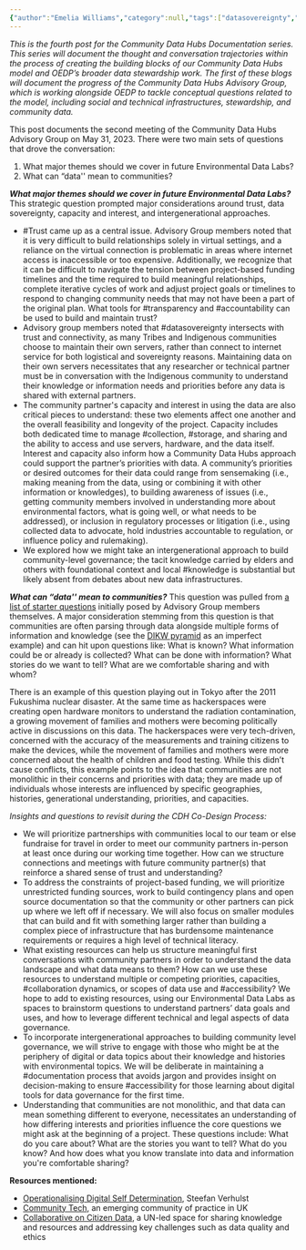 ```yaml
---
{"author":"Emelia Williams","category":null,"tags":["datasovereignty","transparency","accountability","Japan","collaboration","collection","storage","knowledge","documentation","accessibility"],"dg-publish":true,"permalink":"/documentation-blogs/04-building-trust-and-understanding-data-s-different-meanings/","dgPassFrontmatter":true}
---
```


_This is the fourth post for the Community Data Hubs Documentation series. This series will document the thought and conversation trajectories within the process of creating the building blocks of our Community Data Hubs model and OEDP’s broader data stewardship work. The first of these blogs will document the progress of the Community Data Hubs Advisory Group, which is working alongside OEDP to tackle conceptual questions related to the model, including social and technical infrastructures, stewardship, and community data._

This post documents the second meeting of the Community Data Hubs Advisory Group on May 31, 2023. There were two main sets of questions that drove the conversation:

1. What major themes should we cover in future Environmental Data Labs?
2. What can “data'' mean to communities?

_**What major themes should we cover in future Environmental Data Labs?**_
This strategic question prompted major considerations around trust, data sovereignty, capacity and interest, and intergenerational approaches. 

- #Trust came up as a central issue. Advisory Group members noted that it is very difficult to build relationships solely in virtual settings, and a reliance on the virtual connection is problematic in areas where internet access is inaccessible or too expensive. Additionally, we recognize that it can be difficult to navigate the tension between project-based funding timelines and the time required to build meaningful relationships, complete iterative cycles of work and adjust project goals or timelines to respond to changing community needs that may not have been a part of the original plan. What tools for #transparency and #accountability can be used to build and maintain trust?
- Advisory group members noted that #datasovereignty intersects with trust and connectivity, as many Tribes and Indigenous communities choose to maintain their own servers, rather than connect to internet service for both logistical and sovereignty reasons. Maintaining data on their own servers necessitates that any researcher or technical partner must be in conversation with the Indigenous community to understand their knowledge or information needs and priorities before any data is shared with external partners.
- The community partner's capacity and interest in using the data are also critical pieces to understand: these two elements affect one another and the overall feasibility and longevity of the project. Capacity includes both dedicated time to manage #collection, #storage, and sharing and the ability to access and use servers, hardware, and the data itself. Interest and capacity also inform how a Community Data Hubs approach could support the partner’s priorities with data. A community’s priorities or desired outcomes for their data could range from sensemaking (i.e., making meaning from the data, using or combining it with other information or knowledges), to building awareness of issues (i.e., getting community members involved in understanding more about environmental factors, what is going well, or what needs to be addressed), or inclusion in regulatory processes or litigation (i.e., using collected data to advocate, hold industries accountable to regulation, or influence policy and rulemaking).  
- We explored how we might take an intergenerational approach to build community-level governance; the tacit knowledge carried by elders and others with foundational context and local #knowledge is substantial but likely absent from debates about new data infrastructures. 

  
_**What can “data'' mean to communities?**_
This question was pulled from [a list of starter questions](https://resourcelibrary.openenvironmentaldata.org/documentation-blogs/02-commonly-used-terms-and-starter-questions/) initially posed by Advisory Group members themselves. A major consideration stemming from this question is that communities are often parsing through data alongside multiple forms of information and knowledge (see the [DIKW pyramid](https://en.wikipedia.org/wiki/DIKW_pyramid) as an imperfect example) and can hit upon questions like: What is known? What information could be or already is collected? What can be done with information? What stories do we want to tell? What are we comfortable sharing and with whom?

There is an example of this question playing out in Tokyo after the 2011 Fukushima nuclear disaster. At the same time as hackerspaces were creating open hardware monitors to understand the radiation contamination, a growing movement of families and mothers were becoming politically active in discussions on this data. The hackerspaces were very tech-driven, concerned with the accuracy of the measurements and training citizens to make the devices, while the movement of families and mothers were more concerned about the health of children and food testing. While this didn’t cause conflicts, this example points to the idea that communities are not monolithic in their concerns and priorities with data; they are made up of individuals whose interests are influenced by specific geographies, histories, generational understanding, priorities, and capacities.   

_Insights and questions to revisit during the CDH Co-Design Process:_
- We will prioritize partnerships with communities local to our team or else fundraise for travel in order to meet our community partners in-person at least once during our working time together. How can we structure connections and meetings with future community partner(s) that reinforce a shared sense of trust and understanding? 
- To address the constraints of project-based funding, we will prioritize unrestricted funding sources, work to build contingency plans and open source documentation so that the community or other partners can pick up where we left off if necessary. We will also focus on smaller modules that can build and fit with something larger rather than building a complex piece of infrastructure that has burdensome maintenance requirements or requires a high level of technical literacy.  
- What existing resources can help us structure meaningful first conversations with community partners in order to understand the data landscape and what data means to them? How can we use these resources to understand multiple or competing priorities, capacities, #collaboration dynamics, or scopes of  data use and #accessibility? We hope to add to existing resources, using our Environmental Data Labs as spaces to brainstorm questions to understand partners’ data goals and uses, and how to leverage different technical and legal aspects of data governance. 
- To incorporate intergenerational approaches to building community level governance, we will strive to engage with those who might be at the periphery of digital or data topics about their knowledge and histories with environmental topics. We will be deliberate in maintaining a #documentation process that avoids jargon and provides insight on decision-making to ensure #accessibility for those learning about digital tools for data governance for the first time. 
- Understanding that communities are not monolithic, and that data can mean something different to everyone, necessitates an understanding of how differing interests and priorities influence the core questions we might ask at the beginning of a project. These questions include: What do you care about? What are the stories you want to tell? What do you know? And how does what you know translate into data and information you're comfortable sharing? 


**Resources mentioned:**

- [Operationalising Digital Self Determination](https://www.cambridge.org/core/services/aop-cambridge-core/content/view/C320AA7491A6F301BDFCB53EE2C7C5D7/S2632324923000111a.pdf/div-class-title-operationalizing-digital-self-determination-div.pdf), Steefan Verhulst
- [Community Tech](https://www.communitytech.network/), an emerging community of practice in UK 
- [Collaborative on Citizen Data](https://sdg.iisd.org/news/initiatives-support-data-for-policy-citizen-data/), a UN-led space for sharing knowledge and resources and addressing key challenges such as data quality and ethics